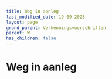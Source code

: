 ```yaml
---
title: Weg in aanleg
last_modified_date: 19-09-2023
layout: page
grand_parent: Verkenningsvoorschriften
parent: W
has_children: false
---
```


Weg in aanleg
=============


